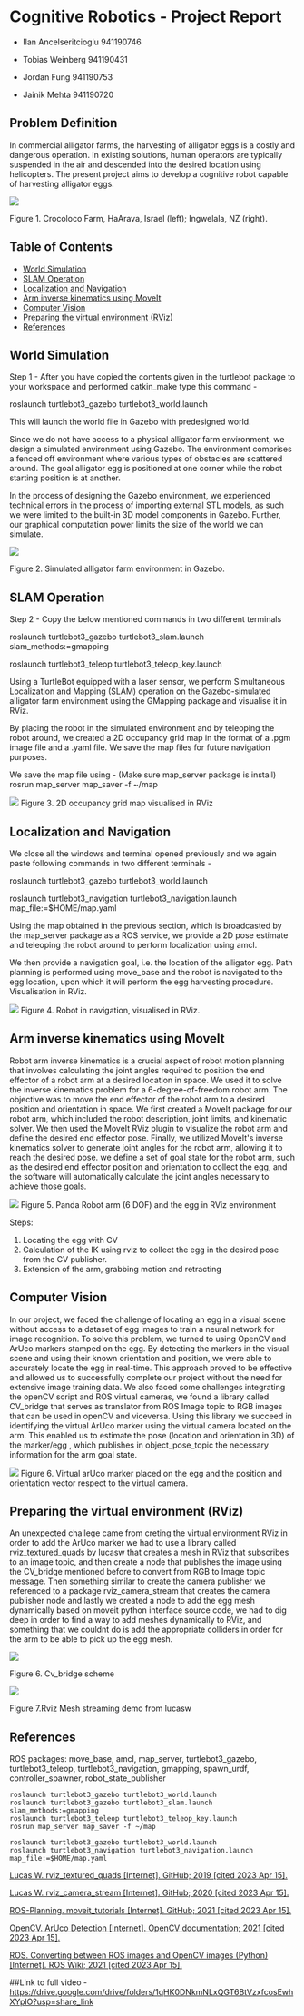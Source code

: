 # Cognitive Robotics - Project Report

- Ilan Ancelseritcioglu 941190746

- Tobias Weinberg 941190431

- Jordan Fung 941190753

- Jainik Mehta 941190720


## Problem Definition
In commercial alligator farms, the harvesting of alligator eggs is a costly and dangerous operation. In existing solutions, human operators are typically suspended in the air and descended into the desired location using helicopters. The present project aims to develop a cognitive robot capable of harvesting alligator eggs. 

<img src="images/figure1.png"  >

Figure 1. Crocoloco Farm, HaArava, Israel (left); Ingwelala, NZ (right).
## Table of Contents
- [World Simulation](#world-simulation)
- [SLAM Operation](#slam-operation)
- [Localization and Navigation](#localization-and-navigation)
- [Arm inverse kinematics using MoveIt](#arm-inverse-kinematics-using-moveit)
- [Computer Vision](#computer-vision)
- [Preparing the virtual environment (RViz)](#preparing-the-virtual-environment-rviz)
- [References](#references)

## World Simulation

Step 1 - After you have copied the contents given in the turtlebot package to your workspace and performed catkin_make type this command -

roslaunch turtlebot3_gazebo turtlebot3_world.launch

This will launch the world file in Gazebo with predesigned world.

Since we do not have access to a physical alligator farm environment, we design a simulated environment using Gazebo. The environment comprises a fenced off environment where various types of obstacles are scattered around. The goal alligator egg is positioned at one corner while the robot starting position is at another. 

In the process of designing the Gazebo environment, we experienced technical errors in the process of importing external STL models, as such we were limited to the built-in 3D model components in Gazebo. Further, our graphical computation power limits the size of the world we can simulate. 

<img src="images/figure2.png"  >

Figure 2. Simulated alligator farm environment in Gazebo.
## SLAM Operation

Step 2 - Copy the below mentioned commands in two different terminals

roslaunch turtlebot3_gazebo turtlebot3_slam.launch slam_methods:=gmapping

roslaunch turtlebot3_teleop turtlebot3_teleop_key.launch 

Using a TurtleBot equipped with a laser sensor, we perform Simultaneous Localization and Mapping (SLAM) operation on the Gazebo-simulated alligator farm environment using the GMapping package and visualise it in RViz.

By placing the robot in the simulated environment and by teleoping the robot around, we created a 2D occupancy grid map in the format of a .pgm image file and a .yaml file. We save the map files for future navigation purposes. 

We save the map file using - (Make sure map_server package is install)
rosrun map_server map_saver -f ~/map

<img src="images/figure3.png"  >
Figure 3. 2D occupancy grid map visualised in RViz

## Localization and Navigation

We close all the windows and terminal opened previously and we again paste following commands in two different terminals -

roslaunch turtlebot3_gazebo turtlebot3_world.launch

roslaunch turtlebot3_navigation turtlebot3_navigation.launch map_file:=$HOME/map.yaml

Using the map obtained in the previous section, which is broadcasted by the map_server package as a ROS service, we provide a 2D pose estimate and teleoping the robot around to perform localization using amcl. 

We then provide a navigation goal, i.e. the location of the alligator egg. Path planning is performed using move_base and the robot is navigated to the egg location, upon which it will perform the egg harvesting procedure. Visualisation in RViz.

<img src="images/figure4.png"  >
Figure 4. Robot in navigation, visualised in RViz.

## Arm inverse kinematics using MoveIt
Robot arm inverse kinematics is a crucial aspect of robot motion planning that involves calculating the joint angles required to position the end effector of a robot arm at a desired location in space. We used it to solve the inverse kinematics problem for a 6-degree-of-freedom robot arm. The objective was to move the end effector of the robot arm to a desired position and orientation in space. We first created a MoveIt package for our robot arm, which included the robot description, joint limits, and kinematic solver. We then used the MoveIt RViz plugin to visualize the robot arm and define the desired end effector pose. Finally, we utilized MoveIt's inverse kinematics solver to generate joint angles for the robot arm, allowing it to reach the desired pose.  we define a set of goal state for the robot arm, such as the desired end effector position and orientation to collect the egg, and the software will automatically calculate the joint angles necessary to achieve those goals. 

<img src="images/figure5.jpeg"  >
Figure 5. Panda Robot arm (6 DOF) and the egg in RViz environment


Steps: 
1. Locating the egg with CV
2. Calculation of the IK using rviz to collect the egg in the desired pose from the CV publisher.
3. Extension of the arm, grabbing motion and retracting


## Computer Vision
In our project, we faced the challenge of locating an egg in a visual scene without access to a dataset of egg images to train a neural network for image recognition. To solve this problem, we turned to using OpenCV and ArUco markers stamped on the egg. By detecting the markers in the visual scene and using their known orientation and position, we were able to accurately locate the egg in real-time. This approach proved to be effective and allowed us to successfully complete our project without the need for extensive image training data. We also faced some challenges integrating the openCV script and ROS virtual cameras, we found a library called CV_bridge that serves as translator from ROS Image topic to RGB images that can be used in openCV and viceversa. Using this library we succeed in identifying the virtual ArUco marker using the virtual camera located on the arm. This enabled us to estimate the pose (location and orientation in 3D) of the marker/egg , which publishes in object_pose_topic the necessary information for the arm goal state.



<img src="images/figure6.jpeg"  >
Figure 6. Virtual arUco marker placed on the egg and the position and orientation vector respect to the virtual camera.

## Preparing the virtual environment (RViz)
An unexpected challege came from creting the virtual environment RViz in order to add the ArUco marker we had to use a library called rviz_textured_quads by lucasw that creates a mesh in RViz that subscribes to an image topic, and then create a node that publishes the image using the CV_bridge mentioned before to convert from RGB to Image topic message. Then something similar to create the camera publisher we referenced to a package  rviz_camera_stream that creates the camera publisher node and lastly we created a node to add the egg mesh dynamically based on moveit python interface source code, we had to dig deep in order to find a way to add meshes dynamically to RViz, and something that we couldnt do is add the appropriate colliders in order for the arm to be able to pick up the egg mesh.

<img src="images/figure7.jpeg"  >

Figure 6. Cv_bridge scheme

![](https://github.com/tobiwg/cogrob_project_v2/blob/main/images/rviz_demo.gif)


Figure 7.Rviz Mesh streaming demo from lucasw
## References
ROS packages: move_base, amcl, map_server, turtlebot3_gazebo, turtlebot3_teleop, turtlebot3_navigation, gmapping, spawn_urdf, controller_spawner, robot_state_publisher
```
roslaunch turtlebot3_gazebo turtlebot3_world.launch
roslaunch turtlebot3_gazebo turtlebot3_slam.launch slam_methods:=gmapping
roslaunch turtlebot3_teleop turtlebot3_teleop_key.launch 
rosrun map_server map_saver -f ~/map

roslaunch turtlebot3_gazebo turtlebot3_world.launch
roslaunch turtlebot3_navigation turtlebot3_navigation.launch map_file:=$HOME/map.yaml
```
[Lucas W. rviz_textured_quads [Internet]. GitHub; 2019 [cited 2023 Apr 15].](https://github.com/lucasw/rviz_textured_quads)

[Lucas W. rviz_camera_stream [Internet]. GitHub; 2020 [cited 2023 Apr 15].](https://github.com/lucasw/rviz_camera_stream)

[ROS-Planning. moveit_tutorials [Internet]. GitHub; 2021 [cited 2023 Apr 15].](https://github.com/ros-planning/moveit_tutorials/tree/master/doc/move_group_python_interface)

[OpenCV. ArUco Detection [Internet]. OpenCV documentation; 2021 [cited 2023 Apr 15].](https://docs.opencv.org/4.x/d5/dae/tutorial_aruco_detection.html)

[ROS. Converting between ROS images and OpenCV images (Python) [Internet]. ROS Wiki; 2021 [cited 2023 Apr 15].](http://wiki.ros.org/cv_bridge/Tutorials/ConvertingBetweenROSImagesAndOpenCVImagesPython)

##Link to full video -https://drive.google.com/drive/folders/1qHK0DNkmNLxQGT6BtVzxfcosEwhXYplO?usp=share_link 


